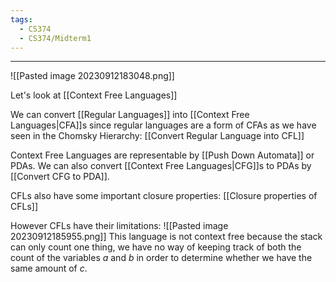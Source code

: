 ```yaml
---
tags:
  - CS374
  - CS374/Midterm1
---
```

---
![[Pasted image 20230912183048.png]]

Let's look at [[Context Free Languages]] 

We can convert [[Regular Languages]] into [[Context Free Languages|CFA]]s since regular languages are a form of CFAs as we have seen in the Chomsky Hierarchy: [[Convert Regular Language into CFL]]

Context Free Languages are representable by [[Push Down Automata]] or PDAs. We can also convert [[Context Free Languages|CFG]]s to PDAs by [[Convert CFG to PDA]].

CFLs also have some important closure properties: [[Closure properties of CFLs]]

However CFLs have their limitations:
![[Pasted image 20230912185955.png]]
This language is not context free because the stack can only count one thing, we have no way of keeping track of both the count of the variables $a$ and $b$ in order to determine whether we have the same amount of $c$. 

